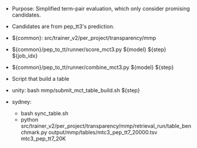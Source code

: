 



* Purpose: Simplified term-pair evaluation, which only consider promising candidates. 
* Candidates are from pep_tt3's prediction.  

* ${common}: src/trainer_v2/per_project/transparency/mmp
* ${common}/pep_to_tt/runner/score_mct3.py ${model} ${step} ${job_idx}

* ${common}/pep_to_tt/runner/combine_mct3.py ${model} ${step}

* Script that build a table
* unity: bash mmp/submit_mct_table_build.sh ${step}
* sydney: 
  * bash sync_table.sh 
  * python src/trainer_v2/per_project/transparency/mmp/retrieval_run/table_benchmark.py output/mmp/tables/mtc3_pep_tt7_20000.tsv mtc3_pep_tt7_20K